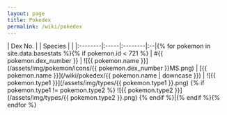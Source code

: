 ```yaml
---
layout: page
title: Pokedex
permalink: /wiki/pokedex
---
```




| Dex No. |      | Species |   |
|:--------|:-----|:--------|:--|{% for pokemon in site.data.basestats %}{% if pokemon.id < 721 %}
| #{{ pokemon.dex_number }} | ![{{ pokemon.name }}](/assets/img/pokemon/icons/{{ pokemon.dex_number }}MS.png) | [{{ pokemon.name }}](/wiki/pokedex/{{ pokemon.name | downcase }}) | ![{{ pokemon.type1 }}](/assets/img/types/{{ pokemon.type1 }}.png) {% if pokemon.type1 != pokemon.type2 %} ![{{ pokemon.type2 }}](/assets/img/types/{{ pokemon.type2 }}.png) {% endif %}|{% endif %}{% endfor %}